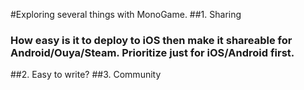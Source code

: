 #Exploring several things with MonoGame.
##1. Sharing
### How easy is it to deploy to iOS then make it shareable for Android/Ouya/Steam.  Prioritize just for iOS/Android first.
##2. Easy to write?
##3. Community
